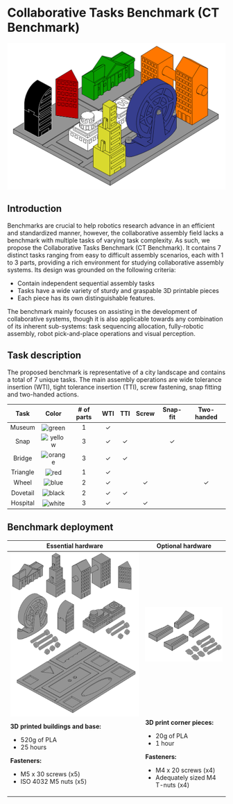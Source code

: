 # Collaborative Tasks Benchmark (CT Benchmark)
<p align="center">
  <img alt='Assembled benchmark' src="images/Assembled_Benchmark.png" width="800">  
</p>

## Introduction
Benchmarks are crucial to help robotics research advance in an efficient and standardized manner, however, the collaborative assembly field lacks a benchmark with multiple tasks of varying task complexity. As such, we propose the Collaborative Tasks Benchmark (CT Benchmark). It contains 7 distinct tasks ranging from easy to difficult assembly scenarios, each with 1 to 3 parts, providing a rich environment for studying collaborative assembly systems. Its design was grounded on the following criteria:

- Contain independent sequential assembly tasks 
- Tasks have a wide variety of sturdy and graspable 3D printable pieces
- Each piece has its own distinguishable features. 

The benchmark mainly focuses on assisting in the development of collaborative systems, though it is also applicable towards
any combination of its inherent sub-systems: task sequencing allocation, fully-robotic assembly, robot pick-and-place operations and visual perception.

## Task description
The proposed benchmark is representative of a city landscape and contains a total of 7 unique tasks. The main assembly operations are wide tolerance insertion (WTI), tight tolerance insertion (TTI), screw fastening, snap fitting and two-handed actions.

| Task     | Color                                                                                           | # of parts | WTI   | TTI   | Screw | Snap-fit | Two-handed |
| :------: | :---------------------------------------------------------------------------------------------: | :--------: | :---: | :---: | :---: | :------: | :--------: |
| Museum   | <img valign='middle' alt='green' src='https://readme-swatches.vercel.app/089b00?style=round'/>  | 1          | ✓     |       |       |          |            |
| Snap     | <img valign='middle' alt='yellow' src='https://readme-swatches.vercel.app/d9d92e?style=round'/> | 3          | ✓     | ✓     |       | ✓        |            |
| Bridge   | <img valign='middle' alt='orange' src='https://readme-swatches.vercel.app/ff7700?style=round'/> | 3          | ✓     | ✓     |       |          |            |
| Triangle | <img valign='middle' alt='red' src='https://readme-swatches.vercel.app/bb0000?style=round'/>    | 1          | ✓     |       |       |          |            |
| Wheel    | <img valign='middle' alt='blue' src='https://readme-swatches.vercel.app/363e8e?style=round'/>   | 2          | ✓     |       | ✓     |          | ✓          |
| Dovetail | <img valign='middle' alt='black' src='https://readme-swatches.vercel.app/000000?style=round'/>  | 2          | ✓     | ✓     |       |          |            |
| Hospital | <img valign='middle' alt='white' src='https://readme-swatches.vercel.app/f2f2f2?style=round'/>  | 3          | ✓     |       | ✓     |          |            |

## Benchmark deployment

<table>
  <thead>
    <tr>
      <th>Essential hardware</th>
      <th>Optional hardware</th>
    </tr>
  </thead>
  <tbody>
    <tr>
      <td>
        <img align="left" alt='Essential Hardware' src="images/Essential_Hardware.png" width="500">
      </td>
      <td>
        <img align="left" alt='Optional Hardware' src="images/Optional_Hardware.png" width="250">
      </td>
    </tr>
    <tr>
      <td>
        <b>3D printed buildings and base:</b>
        <ul>
          <li>520g of PLA</li>
          <li>25 hours</li>
        </ul>
        <b>Fasteners:</b>
        <ul>
          <li>M5 x 30 screws (x5)</li>
          <li>ISO 4032 M5 nuts (x5)</li>
        </ul>
      </td>
      <td>
        <b>3D print corner pieces:</b>
        <ul>
            <li>20g of PLA</li>
            <li>1 hour</li>
          </ul>
          <b>Fasteners:</b>
          <ul>
            <li>M4 x 20 screws (x4)</li>
            <li>Adequately sized M4 T-nuts (x4)</li>
          </ul>
      </td>
    </tr>
  </tbody>
</table>
